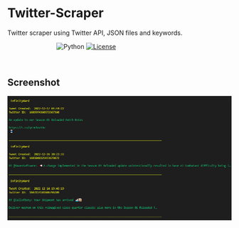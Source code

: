 # Twitter-Scraper
Twitter scraper using Twitter API, JSON files and keywords.

&nbsp;&nbsp;&nbsp;&nbsp;&nbsp;&nbsp;&nbsp;&nbsp;&nbsp;&nbsp;&nbsp;&nbsp;&nbsp;
&nbsp;&nbsp;&nbsp;&nbsp;&nbsp;&nbsp;&nbsp;&nbsp;&nbsp;&nbsp;&nbsp;&nbsp;&nbsp;
![Python](https://img.shields.io/badge/python-v3.8-blue.svg)
[![License](https://img.shields.io/badge/license-MIT-blue.svg)](https://opensource.org/licenses/MIT)


<br>

## Screenshot
![Screenshot](main.png)
